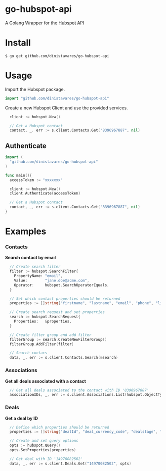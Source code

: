 # go-hubspot-api

A Golang Wrapper for the [Hubspot API](https://developers.hubspot.com/docs/api/overview)

# Install

```console
$ go get github.com/dinistavares/go-hubspot-api
```

# Usage

Import the Hubspot package.

```go
import "github.com/dinistavares/go-hubspot-api"
```

Create a new Hubspot Client and use the provided services.

```go
  client := hubspot.New()

  // Get a Hubspot contact
  contact, _, err := s.client.Contacts.Get("8396967887", nil)
```

## Authenticate

```go
import (
  "github.com/dinistavares/go-hubspot-api"
)

func main(){
  accessToken := "xxxxxxx"

  client := hubspot.New()
  client.Authenticate(accessToken)

  // Get a Hubspot contact
  contact, _, err := s.client.Contacts.Get("8396967887", nil)
}
```

# Examples

### Contacts

**Search contact by email**
```go
  // Create search filter
  filter := hubspot.SearchFilter{
    PropertyName: "email",
    Value:        "jane.doe@acme.com",
    Operator:     hubspot.SearchOperatorEquals,
  }

  // Set which contact properties should be returned
  properties := []string{"firstname", "lastname", "email", "phone", "listMemberships"}

  // Create search request and set properties
  search := hubspot.SearchRequest{
    Properties:   &properties,
  }

  // Create filter group and add filter
  filterGroup := search.CreateNewFilterGroup()
  filterGroup.AddFilter(filter)

  // Search contacs
  data, _, err := s.client.Contacts.Search(&search)
```

### Associations

**Get all deals associated with a contact**
```go
  // Get all deals associated to the contact with ID '8396967887'
  associationIDs, _, err := s.client.Associations.List(hubspot.ObjectTypeIDContacts, "8396967887", hubspot.ObjectTypeIDDeals, nil)
```

### Deals

**Get a deal by ID**
```go
  // Define which properties should be returned
  properties := []string{"dealId", "deal_currency_code", "dealstage", "hs_priority"}

  // Create and set query options
  opts := hubspot.Query()
  opts.SetProperties(properties)

  // Get deal with ID '14970082502'
  data, _, err := s.client.Deals.Get("14970082502", opts)
```
